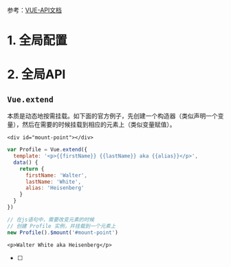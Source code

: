 参考：[VUE-API文档](https://cn.vuejs.org/v2/api/)

# 1. 全局配置



# 2. 全局API

## `Vue.extend`

​	本质是动态地按需挂载。如下面的官方例子，先创建一个构造器（类似声明一个变量），然后在需要的时候挂载到相应的元素上（类似变量赋值）。

```vue
<div id="mount-point"></div>
```

```js
var Profile = Vue.extend({
  template: '<p>{{firstName}} {{lastName}} aka {{alias}}</p>',
  data() {
    return {
      firstName: 'Walter',
      lastName: 'White',
      alias: 'Heisenberg'
    }
  }
})

// 在js语句中，需要改变元素的时候
// 创建 Profile 实例，并挂载到一个元素上
new Profile().$mount('#mount-point')
```

```vue
<p>Walter White aka Heisenberg</p>
```

- [ ] 



